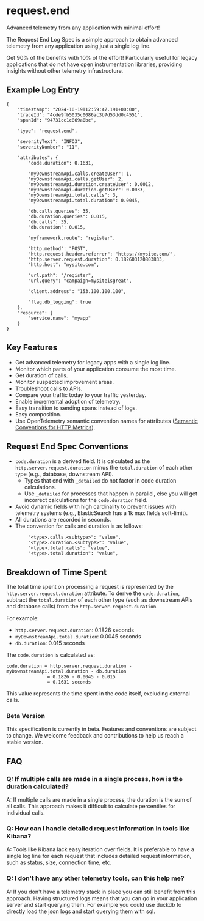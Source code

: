 # request.end

Advanced telemetry from any application with minimal effort!

The Request End Log Spec is a simple approach to obtain advanced telemetry from any application using just a single log line.

Get 90% of the benefits with 10% of the effort! Particularly useful for legacy applications that do not have open instrumentation libraries, providing insights without other telemetry infrastructure.

## Example Log Entry

```
{
    "timestamp": "2024-10-19T12:59:47.191+00:00",
    "traceId": "4cde9fb5035c0086ac3b7d53dd0c4551",
    "spanId": "94731cc1c869a0bc",

    "type": "request.end",

    "severityText": "INFO3",
    "severityNumber": "11",

    "attributes": {
        "code.duration": 0.1631,

        "myDownstreamApi.calls.createUser": 1,
        "myDownstreamApi.calls.getUser": 2,
        "myDownstreamApi.duration.createUser": 0.0012,
        "myDownstreamApi.duration.getUser": 0.0033,
        "myDownstreamApi.total.calls": 3,
        "myDownstreamApi.total.duration": 0.0045,

        "db.calls.queries": 35,
        "db.duration.queries": 0.015,
        "db.calls": 35,
        "db.duration": 0.015,

        "myframework.route": "register",
        
        "http.method": "POST",
        "http.request.header.referrer": "https://mysite.com/",
        "http.server.request.duration": 0.182603120803833,
        "http.host": "mysite.com",

        "url.path": "/register",
        "url.query": "campaign=mysiteisgreat",

        "client.address": "153.100.100.100",

        "flag.db_logging": true
    },
    "resource": {
        "service.name": "myapp"
    }
}
```

## Key Features

- Get advanced telemetry for legacy apps with a single log line.
- Monitor which parts of your application consume the most time.
- Get duration of calls.
- Monitor suspected improvement areas.
- Troubleshoot calls to APIs.
- Compare your traffic today to your traffic yesterday.
- Enable incremental adoption of telemetry.
- Easy transition to sending spans instead of logs.
- Easy composition.
- Use OpenTelemetry semantic convention names for attributes ([Semantic Conventions for HTTP Metrics](https://opentelemetry.io/docs/specs/semconv/http/http-metrics/)).

## Request End Spec Conventions

- `code.duration` is a derived field. It is calculated as the `http.server.request.duration` minus the `total.duration` of each other type (e.g., database, downstream API).
  - Types that end with `_detailed` do not factor in code duration calculations.
  - Use `_detailed` for processes that happen in parallel, else you will get incorrect calculations for the `code.duration` field.
- Avoid dynamic fields with high cardinality to prevent issues with telemetry systems (e.g., ElasticSearch has a 1k max fields soft-limit).
- All durations are recorded in seconds.
- The convention for calls and duration is as follows:

```
        "<type>.calls.<subtype>": "value",
        "<type>.duration.<subtype>": "value",
        "<type>.total.calls": "value",
        "<type>.total.duration": "value",
```

## Breakdown of Time Spent

The total time spent on processing a request is represented by the `http.server.request.duration` attribute. To derive the `code.duration`, subtract the `total.duration` of each other type (such as downstream APIs and database calls) from the `http.server.request.duration`.

For example:

- `http.server.request.duration`: 0.1826 seconds
- `myDownstreamApi.total.duration`: 0.0045 seconds
- `db.duration`: 0.015 seconds

The `code.duration` is calculated as:

```
code.duration = http.server.request.duration - myDownstreamApi.total.duration - db.duration
               = 0.1826 - 0.0045 - 0.015
               = 0.1631 seconds
```

This value represents the time spent in the code itself, excluding external calls.



### Beta Version

This specification is currently in beta. Features and conventions are subject to change. We welcome feedback and contributions to help us reach a stable version.



## FAQ

### Q: If multiple calls are made in a single process, how is the duration calculated?

A: If multiple calls are made in a single process, the duration is the sum of all calls. This approach makes it difficult to calculate percentiles for individual calls.

### Q: How can I handle detailed request information in tools like Kibana?

A: Tools like Kibana lack easy iteration over fields. It is preferable to have a single log line for each request that includes detailed request information, such as status, size, connection time, etc.

### Q: I don't have any other telemetry tools, can this help me?

A: If you don't have a telemetry stack in place you can still benefit from this approach. Having structured logs means that you can go in your application server and start querying them. For example you could use duckdb to directly load the json logs and start querying them with sql.

